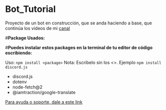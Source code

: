 # Bot_Tutorial
Proyecto de un bot  en construcción, que se anda haciendo a base, que continúa los videos de mi [canal](https://www.youtube.com/@elalda/)

#**Package Usados:**

#**Puedes instalar estos packages en la terminal de tu editor de código escribiendo:**

 Uso: `npm install <package>`
 Nota: Escribelo sin los <>.
 Ejemplo `npm install discord.js`

 - discord.js
 - dotenv
 - node-fetch@2
 - @iamtraction/google-translate

[Para ayuda o soporte, dale a este link](https://discord.gg/JpKGJFZCzK)
